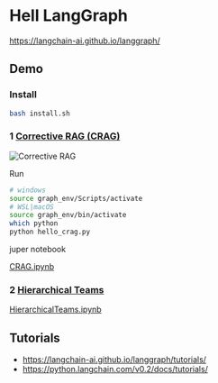 # Hell LangGraph

<https://langchain-ai.github.io/langgraph/>

## Demo

### Install

```sh
bash install.sh
```

### 1  [Corrective RAG (CRAG)](https://langchain-ai.github.io/langgraph/tutorials/rag/langgraph_crag_local/)

![Corrective RAG](doc/Corrective_RAG.drawio.png)

Run

```sh
# windows
source graph_env/Scripts/activate
# WSL|macOS
source graph_env/bin/activate
which python
python hello_crag.py
```

juper notebook

[CRAG.ipynb](langgraph_crag_local.ipynb)

### 2  [Hierarchical Teams](https://langchain-ai.github.io/langgraph/tutorials/multi_agent/hierarchical_agent_teams)

[HierarchicalTeams.ipynb](hierarchical_agent_teams.ipynb)

## Tutorials

- <https://langchain-ai.github.io/langgraph/tutorials/>
- <https://python.langchain.com/v0.2/docs/tutorials/>
